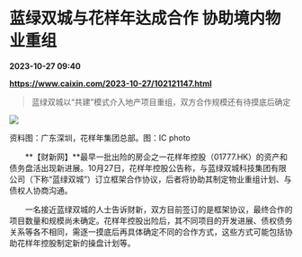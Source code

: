# 蓝绿双城与花样年达成合作 协助境内物业重组

**2023-10-27 09:40**

**https://www.caixin.com/2023-10-27/102121147.html**

> 蓝绿双城以“共建”模式介入地产项目重组，双方合作规模还有待摸底后确定

  

![](https://img.caixin.com/2023-10-27/169839874960281_840_560.jpg)

资料图：广东深圳，花样年集团总部。图：IC photo

  

　　**【财新网】**最早一批出险的房企之一花样年控股（01777.HK）的资产和债务盘活出现新进展。10月27日，花样年控股公告称，与蓝绿双城科技集团有限公司（下称“蓝绿双城”）订立框架合作协议，后者将协助其制定物业重组计划、与债权人协商沟通。

　　一名接近蓝绿双城的人士告诉财新，双方目前签订的是框架协议，最终合作的项目数量和规模尚未确定。花样年控股出险后，其不同项目的开发进展、债权债务关系等各不相同，需逐一摸底后再具体确定不同的合作方式，这些方式可能包括协助花样年控股制定新的操盘计划等。